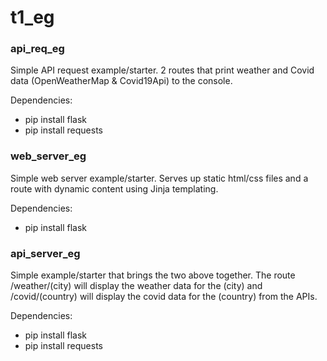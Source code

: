 # t1_eg


### api_req_eg
Simple API request example/starter. 2 routes that print weather and Covid data (OpenWeatherMap & Covid19Api) to the console. 

Dependencies:
- pip install flask
- pip install requests

### web_server_eg
Simple web server example/starter. Serves up static html/css files and a route with dynamic content using Jinja templating.

Dependencies:
- pip install flask

### api_server_eg
Simple example/starter that brings the two above together. The route /weather/(city) will display the weather data for the (city) and /covid/(country) will display the covid data for the (country) from the APIs. 

Dependencies:
- pip install flask
- pip install requests
